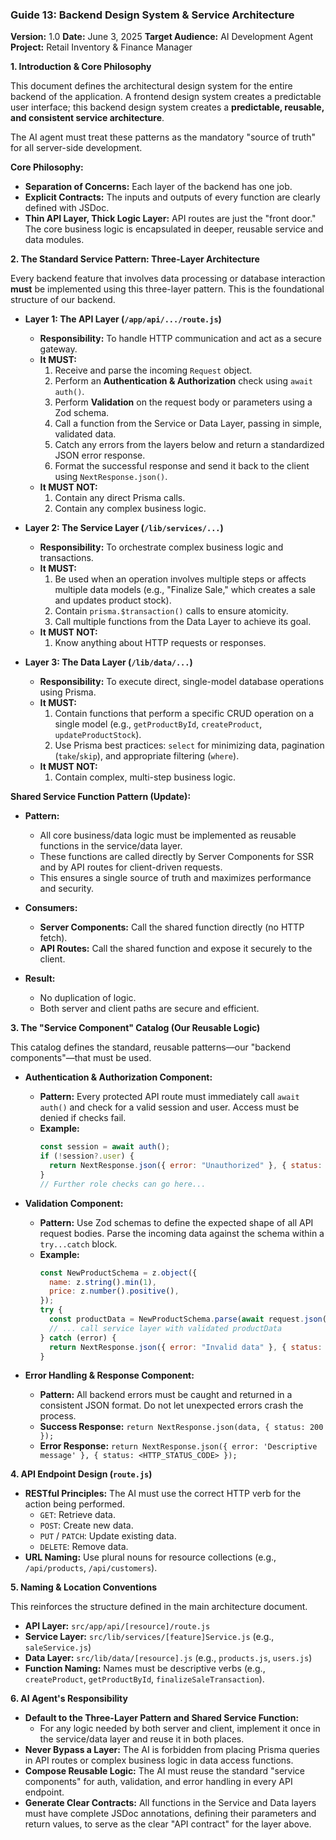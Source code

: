 <!-- Guide 13: Backend Design System & Service Architecture -->
<!-- filepath: d:\web development\2025\codevision works\inventory-management-app\inventory-nextjs-copilot-pro-chat-mode-4\instructions\Technical-Guides\guide-13-backend-design-system-guide.md -->

### **Guide 13: Backend Design System & Service Architecture**

**Version:** 1.0
**Date:** June 3, 2025
**Target Audience:** AI Development Agent
**Project:** Retail Inventory & Finance Manager

**1. Introduction & Core Philosophy**

This document defines the architectural design system for the entire backend of the application. A frontend design system creates a predictable user interface; this backend design system creates a **predictable, reusable, and consistent service architecture**.

The AI agent must treat these patterns as the mandatory "source of truth" for all server-side development.

**Core Philosophy:**

- **Separation of Concerns:** Each layer of the backend has one job.
- **Explicit Contracts:** The inputs and outputs of every function are clearly defined with JSDoc.
- **Thin API Layer, Thick Logic Layer:** API routes are just the "front door." The core business logic is encapsulated in deeper, reusable service and data modules.

**2. The Standard Service Pattern: Three-Layer Architecture**

Every backend feature that involves data processing or database interaction **must** be implemented using this three-layer pattern. This is the foundational structure of our backend.

- **Layer 1: The API Layer (`/app/api/.../route.js`)**

  - **Responsibility:** To handle HTTP communication and act as a secure gateway.
  - **It MUST:**
    1.  Receive and parse the incoming `Request` object.
    2.  Perform an **Authentication & Authorization** check using `await auth()`.
    3.  Perform **Validation** on the request body or parameters using a Zod schema.
    4.  Call a function from the Service or Data Layer, passing in simple, validated data.
    5.  Catch any errors from the layers below and return a standardized JSON error response.
    6.  Format the successful response and send it back to the client using `NextResponse.json()`.
  - **It MUST NOT:**
    1.  Contain any direct Prisma calls.
    2.  Contain any complex business logic.

- **Layer 2: The Service Layer (`/lib/services/...`)**

  - **Responsibility:** To orchestrate complex business logic and transactions.
  - **It MUST:**
    1.  Be used when an operation involves multiple steps or affects multiple data models (e.g., "Finalize Sale," which creates a sale and updates product stock).
    2.  Contain `prisma.$transaction()` calls to ensure atomicity.
    3.  Call multiple functions from the Data Layer to achieve its goal.
  - **It MUST NOT:**
    1.  Know anything about HTTP requests or responses.

- **Layer 3: The Data Layer (`/lib/data/...`)**
  - **Responsibility:** To execute direct, single-model database operations using Prisma.
  - **It MUST:**
    1.  Contain functions that perform a specific CRUD operation on a single model (e.g., `getProductById`, `createProduct`, `updateProductStock`).
    2.  Use Prisma best practices: `select` for minimizing data, pagination (`take`/`skip`), and appropriate filtering (`where`).
  - **It MUST NOT:**
    1.  Contain complex, multi-step business logic.

**Shared Service Function Pattern (Update):**

- **Pattern:**

  - All core business/data logic must be implemented as reusable functions in the service/data layer.
  - These functions are called directly by Server Components for SSR and by API routes for client-driven requests.
  - This ensures a single source of truth and maximizes performance and security.

- **Consumers:**

  - **Server Components:** Call the shared function directly (no HTTP fetch).
  - **API Routes:** Call the shared function and expose it securely to the client.

- **Result:**
  - No duplication of logic.
  - Both server and client paths are secure and efficient.

**3. The "Service Component" Catalog (Our Reusable Logic)**

This catalog defines the standard, reusable patterns—our "backend components"—that must be used.

- **Authentication & Authorization Component:**

  - **Pattern:** Every protected API route must immediately call `await auth()` and check for a valid session and user. Access must be denied if checks fail.
  - **Example:**
    ```javascript
    const session = await auth();
    if (!session?.user) {
      return NextResponse.json({ error: "Unauthorized" }, { status: 401 });
    }
    // Further role checks can go here...
    ```

- **Validation Component:**

  - **Pattern:** Use Zod schemas to define the expected shape of all API request bodies. Parse the incoming data against the schema within a `try...catch` block.
  - **Example:**
    ```javascript
    const NewProductSchema = z.object({
      name: z.string().min(1),
      price: z.number().positive(),
    });
    try {
      const productData = NewProductSchema.parse(await request.json());
      // ... call service layer with validated productData
    } catch (error) {
      return NextResponse.json({ error: "Invalid data" }, { status: 400 });
    }
    ```

- **Error Handling & Response Component:**
  - **Pattern:** All backend errors must be caught and returned in a consistent JSON format. Do not let unexpected errors crash the process.
  - **Success Response:** `return NextResponse.json(data, { status: 200 });`
  - **Error Response:** `return NextResponse.json({ error: 'Descriptive message' }, { status: <HTTP_STATUS_CODE> });`

**4. API Endpoint Design (`route.js`)**

- **RESTful Principles:** The AI must use the correct HTTP verb for the action being performed.
  - `GET`: Retrieve data.
  - `POST`: Create new data.
  - `PUT` / `PATCH`: Update existing data.
  - `DELETE`: Remove data.
- **URL Naming:** Use plural nouns for resource collections (e.g., `/api/products`, `/api/customers`).

**5. Naming & Location Conventions**

This reinforces the structure defined in the main architecture document.

- **API Layer:** `src/app/api/[resource]/route.js`
- **Service Layer:** `src/lib/services/[feature]Service.js` (e.g., `saleService.js`)
- **Data Layer:** `src/lib/data/[resource].js` (e.g., `products.js`, `users.js`)
- **Function Naming:** Names must be descriptive verbs (e.g., `createProduct`, `getProductById`, `finalizeSaleTransaction`).

**6. AI Agent's Responsibility**

- **Default to the Three-Layer Pattern and Shared Service Function:**
  - For any logic needed by both server and client, implement it once in the service/data layer and reuse it in both places.
- **Never Bypass a Layer:** The AI is forbidden from placing Prisma queries in API routes or complex business logic in data access functions.
- **Compose Reusable Logic:** The AI must reuse the standard "service components" for auth, validation, and error handling in every API endpoint.
- **Generate Clear Contracts:** All functions in the Service and Data layers must have complete JSDoc annotations, defining their parameters and return values, to serve as the clear "API contract" for the layer above.
